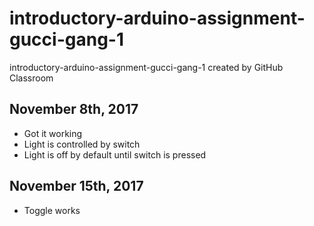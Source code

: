 # introductory-arduino-assignment-gucci-gang-1
introductory-arduino-assignment-gucci-gang-1 created by GitHub Classroom

## November 8th, 2017
* Got it working
* Light is controlled by switch
* Light is off by default until switch is pressed

## November 15th, 2017
* Toggle works
